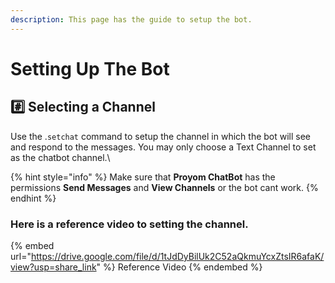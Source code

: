 ```yaml
---
description: This page has the guide to setup the bot.
---
```


# Setting Up The Bot

## #️⃣ Selecting a Channel

Use the .`setchat` command to setup the channel in which the bot will see and respond to the messages. You may only choose a Text Channel to set as the chatbot channel.\


{% hint style="info" %}
Make sure that **Proyom ChatBot** has the permissions **Send Messages** and **View Channels** or the bot cant work.
{% endhint %}

### Here is a reference video to setting the channel.

{% embed url="https://drive.google.com/file/d/1tJdDyBilUk2C52aQkmuYcxZtsIR6afaK/view?usp=share_link" %}
Reference Video
{% endembed %}
